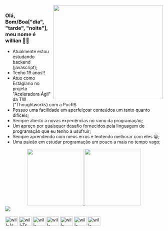 <img align="right" width="350" height="300" right="0px" src="https://orig00.deviantart.net/355a/f/2018/093/2/c/talon_by_hidore-dc7msvv.gif"/>

### Olá, Bom/Boa["dia", "tarde", "noite"], meu nome é willian 👋😎
- Atualmente estou estudando backend (javascript);
- Tenho 19 anos!! 
- Atuo como Estágiario no projeto "Aceleradora Ágil" da TW ("Thoughtworks) com a PucRS
- Possuo uma facilidade em aperfeiçoar conteúdos um tanto quanto difíceis; 
- Sempre aberto a novas experiências no ramo da programação;
- Um apreço por quaisquer desafio fornecidos pela linguagem de programação que eu tenho a usufruir;
- Sempre aprendendo com meus erros e tentendo melhorar com eles 😀;
- Uma paixão em estudar programação um pouco a mais no tempo vago;
<div align="center">
  <a href="https://github.com/Willianfreitas01">
  <img height="180em" src="https://github-readme-stats.vercel.app/api?username=Willianfreitas01&show_icons=true&theme=dark&include_all_commits=true&count_private=true"/>
  <img height="180em" src="https://github-readme-stats.vercel.app/api/top-langs/?username=Willianfreitas01&layout=compact&langs_count=7&theme=dark"/>
</div>
  


<div> 
  <a href="https://www.linkedin.com/in/willian-freitas01/" target="_blank"><img src="https://img.shields.io/badge/-LinkedIn-%230077B5?style=for-the-badge&logo=linkedin&logoColor=white" target="_blank"></a>
  
  
</div>

<div style="display: inline_block"><br>
  <img align="center" alt="will-Js" height="30" width="40" src="https://cdn.jsdelivr.net/gh/devicons/devicon/icons/html5/html5-original.svg" />
  <img align="center" alt="will-Ts" height="30" width="40" src="https://cdn.jsdelivr.net/gh/devicons/devicon/icons/css3/css3-original.svg" />
  <img align="center" alt="will-React" height="30" width="40" src="https://cdn.jsdelivr.net/gh/devicons/devicon/icons/javascript/javascript-original.svg" />
  <img align="center" alt="will-HTML" height="30" width="40" src="https://cdn.jsdelivr.net/gh/devicons/devicon/icons/react/react-original.svg" />
  <img align="center" alt="will-CSS" height="30" width="40" src="https://cdn.jsdelivr.net/gh/devicons/devicon/icons/vscode/vscode-original.svg" />
  <img align="center" alt="will-CSS" height="30" width="40" src="https://cdn.jsdelivr.net/gh/devicons/devicon/icons/codepen/codepen-plain.svg" />
  <img align="center" alt="will-CSS" height="30" width="40" src="https://cdn.jsdelivr.net/gh/devicons/devicon/icons/bash/bash-original.svg" />
</div>
